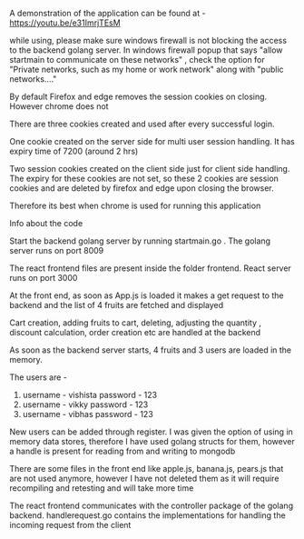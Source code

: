 

A demonstration of the application can be found at - https://youtu.be/e31ImrjTEsM

while using, please make sure windows firewall is not blocking the access to the backend 
golang server. In windows firewall popup that says "allow startmain to communicate on these
networks" , check the option for "Private networks, such as my home or work network" along
with "public networks...."

By default Firefox and edge removes the session cookies on closing. However chrome does not

There are three cookies created and used after every successful login.

One cookie created on the server side for multi user session handling. It has expiry time of
7200 (around 2 hrs)

Two session cookies created on the client side just for client side handling. The expiry for 
these cookies are not set, so these 2 cookies are session cookies and are deleted by firefox 
and edge upon closing the browser.

Therefore its best when chrome is used for running this application

 
Info about the code

Start the backend golang server by running startmain.go . The golang server runs on port 8009

The react frontend files are present inside the folder frontend. React server runs on port 3000

At the front end, as soon as App.js is loaded it makes a get request to the backend and the list 
of 4 fruits are fetched and displayed

Cart creation, adding fruits to cart, deleting, adjusting the quantity , discount calculation, 
order creation etc are handled at the backend


As soon as the backend server starts, 4 fruits and 3 users are loaded in the memory. 

The users are -

1. username - vishista   password - 123
2. username - vikky       password - 123
3. username - vibhas     password - 123

New users can be added through register. I was given the option of using in memory 
data stores, therefore I have used golang structs for them, however a handle
is present for reading from and writing to mongodb

There are some files in the front end like apple.js, banana.js, pears.js
that are not used anymore, however I have not deleted them as it will require
recompiling and retesting and will take more time 

The react frontend communicates with the controller package of the golang backend.
handlerequest.go contains the implementations for handling the incoming request from
the client


